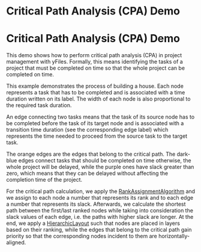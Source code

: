 <!--
 //////////////////////////////////////////////////////////////////////////////
 // @license
 // This file is part of yFiles for HTML 2.6.0.4.
 // Use is subject to license terms.
 //
 // Copyright (c) 2000-2024 by yWorks GmbH, Vor dem Kreuzberg 28,
 // 72070 Tuebingen, Germany. All rights reserved.
 //
 //////////////////////////////////////////////////////////////////////////////
-->
# Critical Path Analysis (CPA) Demo

# Critical Path Analysis (CPA) Demo

This demo shows how to perform critical path analysis (CPA) in project management with yFiles. Formally, this means identifying the tasks of a project that must be completed on time so that the whole project can be completed on time.

This example demonstrates the process of building a house. Each node represents a task that has to be completed and is associated with a time duration written on its label. The width of each node is also proportional to the required task duration.

An edge connecting two tasks means that the task of its source node has to be completed before the task of its target node and is associated with a transition time duration (see the corresponding edge label) which represents the time needed to proceed from the source task to the target task.

The orange edges are the edges that belong to the critical path. The dark-blue edges connect tasks that should be completed on time otherwise, the whole project will be delayed, while the purple ones have slack greater than zero, which means that they can be delayed without affecting the completion time of the project.

For the critical path calculation, we apply the [RankAssignmentAlgorithm](https://docs.yworks.com/yfileshtml/#/api/RankAssignmentAlgorithm) and we assign to each node a number that represents its rank and to each edge a number that represents its slack. Afterwards, we calculate the shortest path between the first/last ranked nodes while taking into consideration the slack values of each edge, i.e. the paths with higher slack are longer. At the end, we apply a [HierarchicLayout](https://docs.yworks.com/yfileshtml/#/api/HierarchicLayout) such that nodes are placed in layers based on their ranking, while the edges that belong to the critical path gain priority so that the corresponding nodes incident to them are horizontally-aligned.
